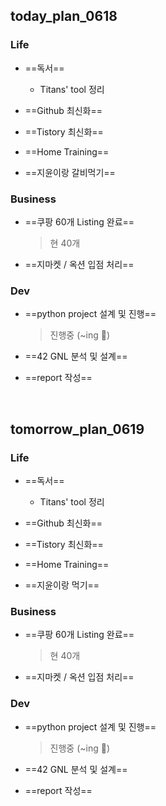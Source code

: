 ## today_plan_0618



### Life

- ==독서==

  - Titans' tool 정리
- ==Github 최신화==
- ==Tistory 최신화==
- ==Home Training==
- ==지윤이랑 갈비먹기==



### Business

- ==쿠팡 60개 Listing 완료==

  > 현 40개

- ==지마켓 / 옥션 입점 처리==



### Dev

- ==python project 설계 및 진행==

  > 진행중 (~ing 🐣)
  
- ==42 GNL 분석 및 설계==

- ==report 작성==

  ​	



## tomorrow_plan_0619



### Life

- ==독서==

  - Titans' tool 정리
- ==Github 최신화==
- ==Tistory 최신화==
- ==Home Training==
- ==지윤이랑 먹기==



### Business

- ==쿠팡 60개 Listing 완료==

  > 현 40개

- ==지마켓 / 옥션 입점 처리==



### Dev

- ==python project 설계 및 진행==

  > 진행중 (~ing 🐣)

- ==42 GNL 분석 및 설계==

- ==report 작성==


